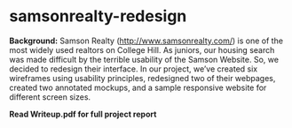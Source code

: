 # samsonrealty-redesign

**Background:**
Samson Realty (http://www.samsonrealty.com/) is one of the most widely used realtors on College Hill. As juniors, our housing search was made difficult by the terrible usability of the Samson Website. So, we decided to redesign their interface. In our project, we’ve created six wireframes using usability principles, redesigned two of their webpages, created two annotated mockups, and a sample responsive website for different screen sizes.

**Read Writeup.pdf for full project report**
